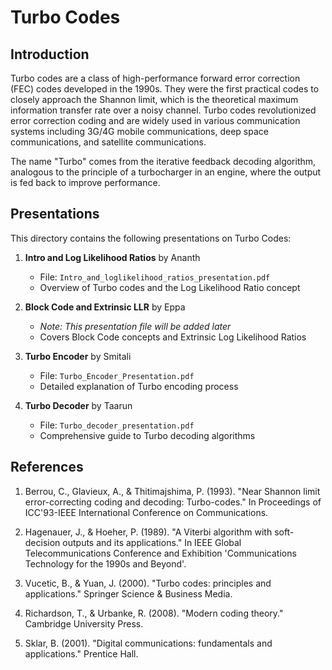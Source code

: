 # Turbo Codes

## Introduction

Turbo codes are a class of high-performance forward error correction (FEC) codes developed in the 1990s. They were the first practical codes to closely approach the Shannon limit, which is the theoretical maximum information transfer rate over a noisy channel. Turbo codes revolutionized error correction coding and are widely used in various communication systems including 3G/4G mobile communications, deep space communications, and satellite communications.

The name "Turbo" comes from the iterative feedback decoding algorithm, analogous to the principle of a turbocharger in an engine, where the output is fed back to improve performance.

## Presentations

This directory contains the following presentations on Turbo Codes:

1. **Intro and Log Likelihood Ratios** by Ananth
   - File: `Intro_and_loglikelihood_ratios_presentation.pdf`
   - Overview of Turbo codes and the Log Likelihood Ratio concept

3. **Block Code and Extrinsic LLR** by Eppa
   - *Note: This presentation file will be added later*
   - Covers Block Code concepts and Extrinsic Log Likelihood Ratios

2. **Turbo Encoder** by Smitali
   - File: `Turbo_Encoder_Presentation.pdf`
   - Detailed explanation of Turbo encoding process

4. **Turbo Decoder** by Taarun
   - File: `Turbo_decoder_presentation.pdf`
   - Comprehensive guide to Turbo decoding algorithms



## References

1. Berrou, C., Glavieux, A., & Thitimajshima, P. (1993). "Near Shannon limit error-correcting coding and decoding: Turbo-codes." In Proceedings of ICC'93-IEEE International Conference on Communications.

2. Hagenauer, J., & Hoeher, P. (1989). "A Viterbi algorithm with soft-decision outputs and its applications." In IEEE Global Telecommunications Conference and Exhibition 'Communications Technology for the 1990s and Beyond'.

3. Vucetic, B., & Yuan, J. (2000). "Turbo codes: principles and applications." Springer Science & Business Media.

4. Richardson, T., & Urbanke, R. (2008). "Modern coding theory." Cambridge University Press.

5. Sklar, B. (2001). "Digital communications: fundamentals and applications." Prentice Hall.

